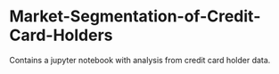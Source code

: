 # Market-Segmentation-of-Credit-Card-Holders
Contains a jupyter notebook with analysis from credit card holder data.

